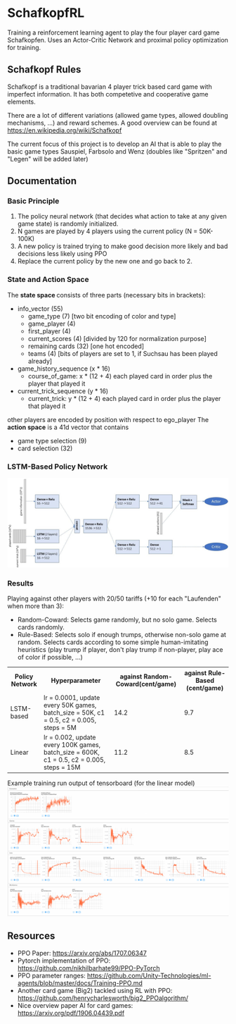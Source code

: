 # SchafkopfRL

Training a reinforcement learning agent to play the four player card game Schafkopfen. Uses an Actor-Critic Network and proximal policy optimization for training.

## Schafkopf Rules
Schafkopf is a traditional bavarian 4 player trick based card game with imperfect information. It has both competetive and cooperative game elements.

There are a lot of different variations (allowed game types, allowed doubling mechanisms, ...) and reward schemes. A good overview can be found at https://en.wikipedia.org/wiki/Schafkopf

The current focus of this project is to develop an AI that is able to play the basic game types Sauspiel, Farbsolo and Wenz (doubles like "Spritzen" and "Legen" will be added later) 

## Documentation
### Basic Principle

1. The policy neural network (that decides what action to take at any given game state) is randomly initialized.
2. N games are played by 4 players using the current policy (N = 50K-100K)
3. A new policy is trained trying to make good decision more likely and bad decisions less likely using PPO
4. Replace the current policy by the new one and go back to 2.

<!--### Class Overview
Find the most imporatant classes for the training process below.

<img src="documentation/class_diagram.jpg">-->

### State and Action Space

The <b>state space </b> consists of three parts (necessary bits in brackets):

- info_vector (55)
  - game_type (7) [two bit encoding of color and type]
  - game_player (4)
  - first_player (4)
  - current_scores (4) [divided by 120 for normalization purpose]
  - remaining cards (32) [one hot encoded]
  - teams (4) [bits of players are set to 1, if Suchsau has been played already]
- game_history_sequence (x * 16)
    - course_of_game: x * (12 + 4) each played card in order plus the player that played it
- current_trick_sequence (y * 16)
    - current_trick: y * (12 + 4) each played card in order plus the player that played it

other players are encoded by position with respect to ego_player
The <b>action space</b> is a 41d vector that contains

- game type selection (9)
- card selection (32)

### LSTM-Based Policy Network
<img src="documentation/network.jpg">

### Results
Playing against other players with 20/50 tariffs (+10 for each "Laufenden" when more than 3):
- Random-Coward: Selects game randomly, but no solo game. Selects cards randomly.
- Rule-Based: Selects solo if enough trumps, otherwise non-solo game at random. Selects cards according to some simple human-imitating heuristics (play trump if player, don't play trump if non-player, play ace of color if possible, ...)

<table>
    <tr>
        <th>Policy Network</th>
        <th>Hyperparameter</th>
        <th>against Random-Coward(cent/game)</th>
        <th>against Rule-Based (cent/game)</th>
    </tr>
    <tr>
        <td>LSTM-based</td>
        <td>lr = 0.0001, update every 50K games, batch_size = 50K, c1 = 0.5, c2 = 0.005, steps = 5M</td>
        <td>14.2</td>
        <td>9.7</td>
    </tr>
    <tr>
        <td>Linear</td>
        <td>lr = 0.002, update every 100K games, batch_size = 600K, c1 = 0.5, c2 = 0.005, steps = 15M</td>
        <td>11.2</td>
        <td>8.5</td>
    </tr>
</table>

Example training run output of tensorboard (for the linear model)
<img src="documentation/example_run.png">

## Resources
- PPO Paper: https://arxiv.org/abs/1707.06347
- Pytorch implementation of PPO: https://github.com/nikhilbarhate99/PPO-PyTorch
- PPO parameter ranges: https://github.com/Unity-Technologies/ml-agents/blob/master/docs/Training-PPO.md
- Another card game (Big2) tackled using RL with PPO: https://github.com/henrycharlesworth/big2_PPOalgorithm/
- Nice overview paper AI for card games: https://arxiv.org/pdf/1906.04439.pdf
